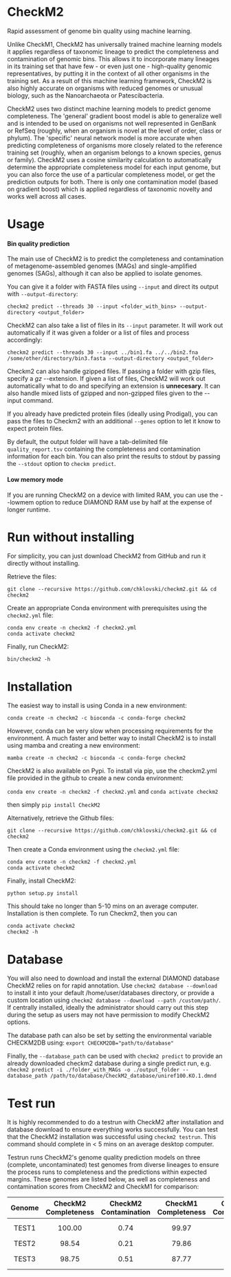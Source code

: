 # CheckM2
Rapid assessment of genome bin quality using machine learning. 

Unlike CheckM1, CheckM2 has universally trained machine learning models it applies regardless of taxonomic lineage to predict the completeness and contamination of genomic bins. This allows it to incorporate many lineages in its training set that have few - or even just one - high-quality genomic representatives, by putting it in the context of all other organisms in the training set. As a result of this machine learning framework, CheckM2 is also highly accurate on organisms with reduced genomes or unusual biology, such as the Nanoarchaeota or Patescibacteria. 

CheckM2 uses two distinct machine learning models to predict genome completeness. The 'general' gradient boost model is able to generalize well and is intended to be used on  organisms not well represented in GenBank or RefSeq (roughly, when an organism is novel at the level of order, class or phylum). The 'specific' neural network model is more accurate when predicting completeness of organisms more closely related to the reference training set (roughly, when an organism belongs to a known species, genus or family). CheckM2 uses a cosine similarity calculation to automatically determine the appropriate completeness model for each input genome, but you can also force the use of a particular completeness model, or get the prediction outputs for both. There is only one contamination model (based on gradient boost) which is applied regardless of taxonomic novelty and works well across all cases. 

# Usage

#### Bin quality prediction
The main use of CheckM2 is to predict the completeness and contamination of metagenome-assembled genomes (MAGs) and single-amplified genomes (SAGs), although it can also be applied to isolate genomes. 

You can give it a folder with FASTA files using `--input` and direct its output with `--output-directory`:
```
checkm2 predict --threads 30 --input <folder_with_bins> --output-directory <output_folder> 
```

CheckM2 can also take a list of files in its `--input` parameter. It will work out automatically if it was given a folder or a list of files and process accordingly:
```
checkm2 predict --threads 30 --input ../bin1.fa ../../bin2.fna /some/other/directory/bin3.fasta --output-directory <output_folder> 
```
Checkm2 can also handle gzipped files. If passing a folder with gzip files, specify a *gz* --extension. If given a list of files, CheckM2 will work out automatically what to do and specifying an extension is **unnecesary**. It can also handle mixed lists of gzipped and non-gzipped files given to the --input command.   

If you already have predicted protein files (ideally using Prodigal), you can pass the files to Checkm2 with an additional `--genes` option to let it know to expect protein files.  

By default, the output folder will have a tab-delimited file `quality_report.tsv` containing the completeness and contamination information for each bin. You can also print the results to stdout by passing the `--stdout` option to `checkm predict`.

#### Low memory mode
If you are running CheckM2 on a device with limited RAM, you can use the --lowmem option to reduce DIAMOND RAM use by half at the expense of longer runtime. 

# Run without installing

For simplicity, you can just download CheckM2 from GitHub and run it directly without installing. 

Retrieve the files: 
```
git clone --recursive https://github.com/chklovski/checkm2.git && cd checkm2
```

Create an appropriate Conda environment with prerequisites using the `checkm2.yml` file:
```
conda env create -n checkm2 -f checkm2.yml
conda activate checkm2
```

Finally, run CheckM2:
```
bin/checkm2 -h
```

# Installation

The easiest way to install is using Conda in a new environment:

`conda create -n checkm2 -c bioconda -c conda-forge checkm2`

However, conda can be very slow when processing requirements for the environment. A much faster and better way to install CheckM2 is to install using mamba and creating a new environment:

`mamba create -n checkm2 -c bioconda -c conda-forge checkm2`

CheckM2 is also available on Pypi. To install via pip, use the checkm2.yml file provided in the github to create a new conda environment:

`conda env create -n checkm2 -f checkm2.yml` and 
`conda activate checkm2`

then simply `pip install CheckM2`

Alternatively, retrieve the Github files: 

```
git clone --recursive https://github.com/chklovski/checkm2.git && cd checkm2
```

Then create a Conda environment using the `checkm2.yml` file:
```
conda env create -n checkm2 -f checkm2.yml
conda activate checkm2
```

Finally, install CheckM2:
```
python setup.py install
```

This should take no longer than 5-10 mins on an average computer. Installation is then complete. To run Checkm2, then you can
```
conda activate checkm2
checkm2 -h
```

# Database

You will also need to download and install the external DIAMOND database CheckM2 relies on for rapid annotation. 
Use `checkm2 database --download` to install it into your default /home/user/databases directory, 
or provide a custom location using `checkm2 database --download --path /custom/path/`. If centrally installed, ideally the administrator should carry out this step during the setup as users may not have permission to modify CheckM2 options. 

The database path can also be set by setting the environmental variable CHECKM2DB using:
`export CHECKM2DB="path/to/database"`

Finally, the `--database_path` can be used with `checkm2 predict` to provide an already downloaded checkm2 database during a single predict run, e.g. `checkm2 predict -i ./folder_with_MAGs -o ./output_folder --database_path /path/to/database/CheckM2_database/uniref100.KO.1.dmnd`

# Test run

It is highly recommended to do a testrun with CheckM2 after installation and database download to ensure everything works successfully. 
You can test that the CheckM2 installation was successful using `checkm2 testrun`. This command should complete in < 5 mins on an average desktop computer. 

Testrun runs CheckM2's genome quality prediction models on three (complete, uncontaminated) test genomes from diverse lineages to ensure the process runs to completeness and the predictions within expected margins. These genomes are listed below, as well as completeness and contamination scores from CheckM2 and CheckM1 for comparison: 


|Genome | CheckM2 Completeness  | CheckM2 Contamination | CheckM1 Completeness | CheckM1 Contamination | GTDB taxonomy |
|  :---:   |  :---:   |  :---:  |  :---:  |  :---:  |  :---:  | 
|TEST1 | 100.00 | 0.74 | 99.97 | 0.04 | d__Bacteria;p__Proteobacteria;c__Gammaproteobacteria;o__Enterobacterales;f__Enterobacteriaceae;g__Escherichia;s__Escherichia coli |
|TEST2 | 98.54 | 0.21 | 79.86 | 0.00 | d__Bacteria;p__Patescibacteria;c__Dojkabacteria;o__SC72;f__SC72;g__UBA5209;s__UBA5209 sp002840365 |
|TEST3 | 98.75 | 0.51 | 87.77 | 0.00 | d__Archaea;p__Nanohaloarchaeota;c__Nanosalinia;o__Nanosalinales;f__Nanosalinaceae;g__Nanohalobium;s__Nanohalobium sp001761425 |
